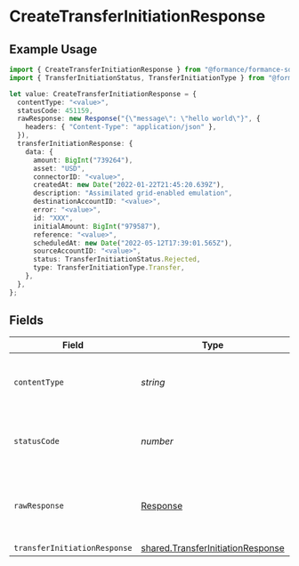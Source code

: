# CreateTransferInitiationResponse

## Example Usage

```typescript
import { CreateTransferInitiationResponse } from "@formance/formance-sdk/sdk/models/operations";
import { TransferInitiationStatus, TransferInitiationType } from "@formance/formance-sdk/sdk/models/shared";

let value: CreateTransferInitiationResponse = {
  contentType: "<value>",
  statusCode: 451159,
  rawResponse: new Response("{\"message\": \"hello world\"}", {
    headers: { "Content-Type": "application/json" },
  }),
  transferInitiationResponse: {
    data: {
      amount: BigInt("739264"),
      asset: "USD",
      connectorID: "<value>",
      createdAt: new Date("2022-01-22T21:45:20.639Z"),
      description: "Assimilated grid-enabled emulation",
      destinationAccountID: "<value>",
      error: "<value>",
      id: "XXX",
      initialAmount: BigInt("979587"),
      reference: "<value>",
      scheduledAt: new Date("2022-05-12T17:39:01.565Z"),
      sourceAccountID: "<value>",
      status: TransferInitiationStatus.Rejected,
      type: TransferInitiationType.Transfer,
    },
  },
};
```

## Fields

| Field                                                                                         | Type                                                                                          | Required                                                                                      | Description                                                                                   |
| --------------------------------------------------------------------------------------------- | --------------------------------------------------------------------------------------------- | --------------------------------------------------------------------------------------------- | --------------------------------------------------------------------------------------------- |
| `contentType`                                                                                 | *string*                                                                                      | :heavy_check_mark:                                                                            | HTTP response content type for this operation                                                 |
| `statusCode`                                                                                  | *number*                                                                                      | :heavy_check_mark:                                                                            | HTTP response status code for this operation                                                  |
| `rawResponse`                                                                                 | [Response](https://developer.mozilla.org/en-US/docs/Web/API/Response)                         | :heavy_check_mark:                                                                            | Raw HTTP response; suitable for custom response parsing                                       |
| `transferInitiationResponse`                                                                  | [shared.TransferInitiationResponse](../../../sdk/models/shared/transferinitiationresponse.md) | :heavy_minus_sign:                                                                            | OK                                                                                            |